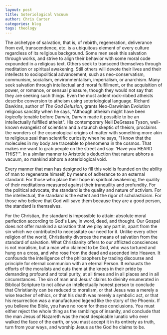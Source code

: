```yaml
---
layout: post
title: Soteriological Vacuum
author: Chris Carter
categories: blog
tags: theology
---
```

The archetype of salvation, that is, of rebirth, regeneration, deliverance from evil, transcendence, etc. is a ubiquitous element of every culture regardless of its religious background. Some men seek this salvation through works, and strive to align their behavior with some moral code expounded in a religious text. Others seek to transcend themselves through meditation or spiritual awakening. Still others will devote their lives and their intellects to sociopolitical advancement, such as  neo-conservatism, communism, socialism, environmentalism, imperialism, or anarchism. Many seek salvation through intellectual and moral fulfillment, or the acquisition of power, or romance, or sensual pleasure, though they would not say that they are seeking such things. Even the most ardent rock-ribbed atheists describe conversion to atheism using soteriological language. Richard Dawkins, author of *The God Delusion*, grants Neo-Darwinian Evolution religious sanctity when he says, "Although atheism might have been *logically* tenable before Darwin, Darwin made it possible to be an intellectually fulfilled atheist". His contemporary Neil DeGrasse Tyson, well-known evangelist of scientism and a staunch skeptic of theism, proclaims the wonders of the cosmological origins of matter with something more akin to religious zeal than scientific curiosity when he says, "I know that the molecules in my body are traceable to phenomena in the cosmos. That makes me want to grab people on the street and say: ‘Have you HEARD THIS?'". In a similar manner to Aristotle's deduction that nature abhors a vacuum, so mankind abhors a soteriological void.



Every manner that man has designed to fill this void is founded on the ability of man to regenerate himself, by means of adherance to an external standard. For those who place their hope in spiritual awakening, the quality of their meditations measured against their tranquility and profundity. For the political advocate, the standard is the quality and nature of activism. For the intellectual, the standard is the extent and the rigor of scholasticism. For those who believe that God will save them because they are a good person, the standard is themselves.



For the Christian, the standard is impossible to attain: absolute moral perfection according to God's Law, in word, deed, and thought. Our Gospel does not offer mankind a salvation that we play any part in, apart from the sin which we contributed to necessitate our need for it. Unlike every other religion of the world, Christianity divorces the means of salvation from the standard of salvation. What Christianity offers to our afflicted consciences is not moralism, but a man who claimed to be God, who was tortured and hung on a cross, and who rose from the dead and ascended into Heaven. It confounds the intelligence of the philosophers by trading discourse and principle for eternal communion with an eternal Person. It exhausts the efforts of the moralists and cuts them at the knees in their pride by demanding profound and total purity, at all times and in all places and in all circumstances. The sin of man and Jesus' claims to divinity enumerated in Biblical Scripture to not allow an intellectually honest person to conclude that Christianity can be reduced to moralism, or that Jesus was a merely a wise teacher of ethics, or that his death was merely a symbolic act, or that his resurrection was a manufactured legend like the story of the Phoenix. If you believe the Bible, you have no room for these conclusions. You must either reject the whole thing as the ramblings of insanity, and conclude that the man Jesus of Nazareth was the most despicable lunatic who ever walked the face of the earth, or you must accept it in its entirety as truth, turn from your ways, and worship Jesus as the God he claims to be.
